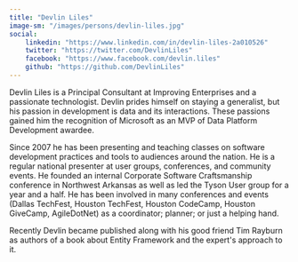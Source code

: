 ```yaml
---
title: "Devlin Liles"
image-sm: "/images/persons/devlin-liles.jpg"
social:
    linkedin: "https://www.linkedin.com/in/devlin-liles-2a010526"
    twitter: "https://twitter.com/DevlinLiles"
    facebook: "https://www.facebook.com/devlin.liles"
    github: "https://github.com/DevlinLiles"
---
```


Devlin Liles is a Principal Consultant at Improving Enterprises and a passionate technologist. 
Devlin prides himself on staying a generalist, but his passion in development is data and its interactions. 
These passions gained him the recognition of Microsoft as an MVP of Data Platform Development awardee. 
<!--more-->

Since 2007 he has been presenting and teaching classes on software development practices and tools 
to audiences around the nation. He is a regular national presenter at user groups, conferences, and community events. He founded an internal Corporate Software Craftsmanship conference in Northwest Arkansas as well as led the Tyson User group for a year and a half. He has been involved in many conferences and events (Dallas TechFest, Houston TechFest, Houston CodeCamp, Houston GiveCamp, AgileDotNet) 
as a coordinator; planner; or just a helping hand. 

Recently Devlin became published along with his good friend Tim Rayburn as authors of a book about 
Entity Framework and the expert's approach to it.
